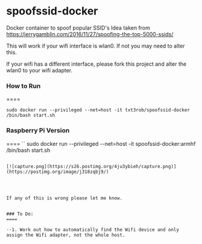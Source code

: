 # spoofssid-docker
Docker container to spoof popular SSID's
Idea taken from https://jerrygamblin.com/2016/11/27/spoofing-the-top-5000-ssids/

This will work if your wifi interface is wlan0. If not you may need to alter this.

If your wifi has a different interface, please fork this project and alter the wlan0 to your wifi adapter.

### How to Run
====
```
sudo docker run --privileged --net=host -it txt3rob/spoofssid-docker /bin/bash start.sh
```

### Raspberry Pi Version
====
``
sudo docker run --privileged --net=host -it spoofssid-docker:armhf /bin/bash start.sh
```

[![capture.png](https://s26.postimg.org/4ju3ybieh/capture.png)](https://postimg.org/image/j318zqbj9/)




If any of this is wrong please let me know.


### To Do:
====

⋅⋅1. Work out how to automatically find the Wifi device and only assign the Wifi adapter, not the whole host.

